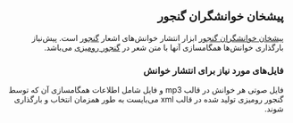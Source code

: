 <div dir="rtl" markdown="1">

## پیشخان خوانشگران گنجور

[پیشخان خوانشگران گنجور](https://gaudiopanel.ganjoor.net) ابزار انتشار خوانش‌های اشعار [گنجور](https://ganjoor.net) است. پیش‌نیاز بارگذاری خوانش‌ها همگامسازی آنها با متن شعر در [گنجور رومیزی](http://dg.ganjoor.net) می‌باشد.

### فایل‌های مورد نیاز برای انتشار خوانش

فایل صوتی هر خوانش در قالب mp3 و فایل شامل اطلاعات همگامسازی آن که توسط گنجور رومیزی تولید شده در قالب xml می‌بایست به طور همزمان انتخاب و بارگذاری شوند.
</div>
